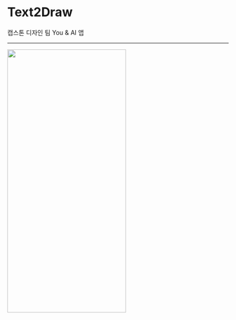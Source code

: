 # Text2Draw
캡스톤 디자인 팀 You &amp; AI 앱
***
<img src = "https://user-images.githubusercontent.com/60997821/158170029-00fee6ba-75ac-47a4-950b-055eba49dfdd.jpg" width = "270" height = "600">
